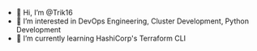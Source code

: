 - 👋 Hi, I’m @Trik16
- 👀 I’m interested in DevOps Engineering, Cluster Development, Python Development
- 🌱 I’m currently learning HashiCorp's Terraform CLI

<!---
Trik16/Trik16 is a ✨ special ✨ repository because its `README.md` (this file) appears on your GitHub profile.
You can click the Preview link to take a look at your changes.
--->
